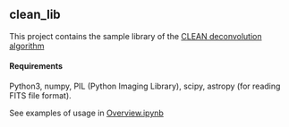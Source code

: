 ## clean_lib

This project contains the sample library of the [CLEAN deconvolution algorithm](https://en.wikipedia.org/wiki/CLEAN_(algorithm))

#### Requirements

Python3, numpy, PIL (Python Imaging Library), scipy, astropy (for reading FITS file format).

See examples of usage in [Overview.ipynb](Overview.ipynb)
